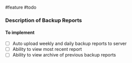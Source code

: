 #feature
#todo 

### Description of Backup Reports

#### To implement
- [ ] Auto upload weekly and daily backup reports to server
- [ ] Ability to view most recent report
- [ ] Ability to view archive of previous backup reports